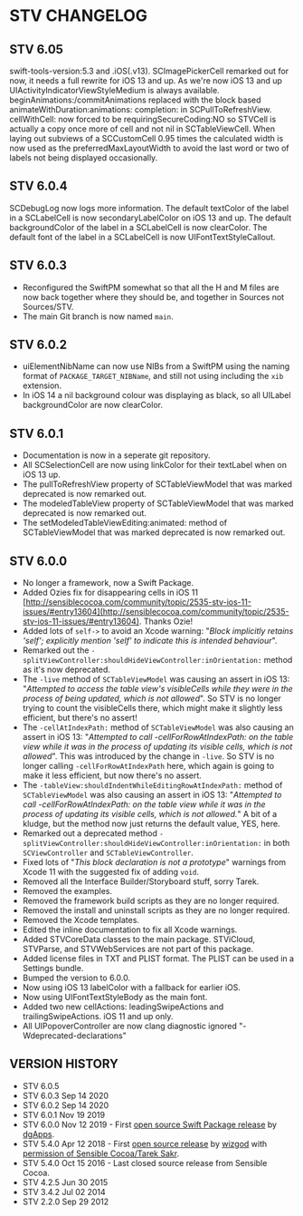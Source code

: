 # STV CHANGELOG

## STV 6.05
swift-tools-version:5.3 and .iOS(.v13).
SCImagePickerCell remarked out for now, it needs a full rewrite for iOS 13 and up.
As we're now iOS 13 and up UIActivityIndicatorViewStyleMedium is always available.
beginAnimations:/commitAnimations replaced with the block based animateWithDuration:animations: completion: in SCPullToRefreshView.
cellWithCell: now forced to be requiringSecureCoding:NO so STVCell is actually a copy once more of cell and not nil in SCTableViewCell.
When laying out subviews of a SCCustomCell 0.95 times the calculated width is now used as the preferredMaxLayoutWidth to avoid the last word or two of labels not being displayed occasionally.

## STV 6.0.4
SCDebugLog now logs more information.
The default textColor of the label in a SCLabelCell is now secondaryLabelColor on iOS 13 and up.
The default backgroundColor of the label in a SCLabelCell is now clearColor.
The default font of the label in a SCLabelCell is now UIFontTextStyleCallout.

## STV 6.0.3
* Reconfigured the SwiftPM somewhat so that all the H and M files are now back together where they should be, and together in Sources not Sources/STV.
* The main Git branch is now named `main`.

## STV 6.0.2
* uiElementNibName can now use NIBs from a SwiftPM using the naming format of `PACKAGE_TARGET_NIBName`, and still not using including the `xib` extension.
* In iOS 14 a nil background colour was displaying as black, so all UILabel backgroundColor are now clearColor.

## STV 6.0.1
* Documentation is now in a seperate git repository.
* All SCSelectionCell are now using linkColor for their textLabel when on iOS 13 up.
* The pullToRefreshView property of SCTableViewModel that was marked deprecated is now remarked out.
* The modeledTableView  property of SCTableViewModel that was marked deprecated is now remarked out.
* The setModeledTableViewEditing:animated: method  of SCTableViewModel that was marked deprecated is now remarked out.

## STV 6.0.0
* No longer a framework, now a Swift Package.
* Added Ozies fix for disappearing cells in iOS 11 [http://sensiblecocoa.com/community/topic/2535-stv-ios-11-issues/#entry13604](http://sensiblecocoa.com/community/topic/2535-stv-ios-11-issues/#entry13604). Thanks Ozie!
* Added lots of `self->` to avoid an Xcode warning: "_Block implicitly retains 'self'; explicitly mention 'self' to indicate this is intended behaviour_".
* Remarked out the `-splitViewController:shouldHideViewController:inOrientation:` method as it's now deprecated.
* The `-live` method of `SCTableViewModel` was causing an assert in iOS 13: "_Attempted to access the table view's visibleCells while they were in the process of being updated, which is not allowed_". So STV is no longer trying to count the visibleCells there, which might make it slightly less efficient, but there's no assert!
* The `-cellAtIndexPath:` method of `SCTableViewModel` was also causing an assert in iOS 13: "_Attempted to call -cellForRowAtIndexPath: on the table view while it was in the process of updating its visible cells, which is not allowed_". This was introduced by the change in `-live`. So STV is no longer calling `-cellForRowAtIndexPath` here, which again is going to make it less efficient, but now there's no assert.
* The `-tableView:shouldIndentWhileEditingRowAtIndexPath:` method of  `SCTableViewModel` was also causing an assert in iOS 13: "_Attempted to call -cellForRowAtIndexPath: on the table view while it was in the process of updating its visible cells, which is not allowed._" A bit of a kludge, but the method now just returns the default value, YES, here.
* Remarked out a deprecated method `-splitViewController:shouldHideViewController:inOrientation:` in both `SCViewController` and `SCTableViewController`.
* Fixed lots of "_This block declaration is not a prototype_" warnings from Xcode 11 with the suggested fix of adding `void`.
* Removed all the Interface Builder/Storyboard stuff, sorry Tarek.
* Removed the examples.
* Removed the framework build scripts as they are no longer required.
* Removed the install and uninstall scripts as they are no longer required.
* Removed the Xcode templates.
* Edited the inline documentation to fix all Xcode warnings.
* Added STVCoreData classes to the main package. STViCloud, STVParse, and STVWebServices are not part of this package.
* Added license files in TXT and PLIST format. The PLIST can be used in a Settings bundle.
* Bumped the version to 6.0.0.
* Now using iOS 13 labelColor with a fallback for earlier iOS.
* Now using UIFontTextStyleBody as the main font.
* Added two new cellActions: leadingSwipeActions and trailingSwipeActions. iOS 11 and up only. 
* All UIPopoverController are now clang diagnostic ignored "-Wdeprecated-declarations"


## VERSION HISTORY
* STV 6.0.5
* STV 6.0.3 Sep 14 2020
* STV 6.0.2 Sep 14 2020
* STV 6.0.1 Nov 19 2019 
* STV 6.0.0 Nov 12 2019 - First [open source Swift Package release](https://github.com/daveguerin/STV) by [dgApps](http://dgapps.ie/).  
* STV 5.4.0 Apr 12 2018 - First [open source release](https://github.com/wizgod/STV) by [wizgod](https://github.com/wizgod) with [permission of Sensible Cocoa/Tarek Sakr](http://sensiblecocoa.com/community/topic/2534-stv-on-github/#entry13576).  
* STV 5.4.0 Oct 15 2016 - Last closed source release from Sensible Cocoa.  
* STV 4.2.5 Jun 30 2015  
* STV 3.4.2 Jul 02 2014  
* STV 2.2.0 Sep 29 2012
